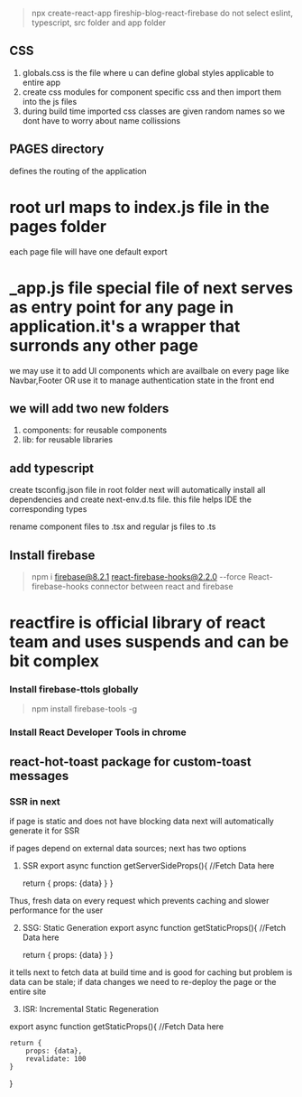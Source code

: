 > npx create-react-app fireship-blog-react-firebase
do not select eslint, typescript, src folder and app folder

## CSS
1. globals.css is the file where u can define global styles applicable to entire app
2. create css modules for component specific css and then import them into the js files
3. during build time imported css classes are given random names so we dont have to worry about name collissions

## PAGES directory
defines the routing of the application
# root url maps to index.js file in the pages folder
each page file will have one default export

# _app.js file special file of next serves as entry point for any page in application.it's a wrapper that surronds any other page

we may use it to add UI components which are availbale on every page like Navbar,Footer OR
use it to manage authentication state in the front end

## we will add two new folders
1. components: for reusable components
2. lib: for reusable libraries

## add typescript
create tsconfig.json file in root folder
next will automatically install all dependencies and create next-env.d.ts file. this file helps IDE the corresponding types

rename component files to .tsx and regular js files to  .ts

## Install firebase
>npm i firebase@8.2.1 react-firebase-hooks@2.2.0 --force
React-firebase-hooks
 connector between react and firebase

 # reactfire is official library of react team and uses suspends and can be bit complex


 ### Install firebase-ttols globally

 >npm install firebase-tools -g

 ### Install React Developer Tools in chrome


 ## react-hot-toast package for custom-toast messages

 ### SSR in next
 if page is static and does not have blocking data
 next will automatically generate it for SSR

 if pages depend on external data sources; next has two options
 1. SSR
 export async function getServerSideProps(){
    //Fetch Data here

    return {
        props: {data}
    }
 }

 Thus, fresh data on every request which prevents caching and slower performance for the user

 2. SSG: Static Generation
 export async function getStaticProps(){
    //Fetch Data here

    return {
        props: {data}
    }
 }

 it tells next to fetch data at build time and is good for caching
 but problem is data can be stale; if data changes we need to re-deploy the 
 page or the entire site

 3. ISR: Incremental Static Regeneration

 export async function getStaticProps(){
    //Fetch Data here

    return {
        props: {data},
        revalidate: 100
    }
 }